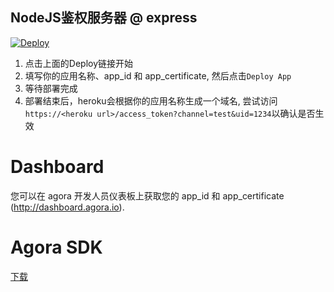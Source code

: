 ## NodeJS鉴权服务器 @ express

[![Deploy](https://www.herokucdn.com/deploy/button.svg)](https://heroku.com/deploy?template=https://github.com/AgoraIO-Community/TokenServer-nodejs)

1.  点击上面的Deploy链接开始
2.  填写你的应用名称、app_id 和 app_certificate, 然后点击`Deploy App`
3.  等待部署完成
4.  部署结束后，heroku会根据你的应用名称生成一个域名, 尝试访问`https://<heroku url>/access_token?channel=test&uid=1234`以确认是否生效

# Dashboard

您可以在 agora 开发人员仪表板上获取您的 app_id 和 app_certificate (<http://dashboard.agora.io>).

# Agora SDK

[下载](http://cn.agora.io/download/)
